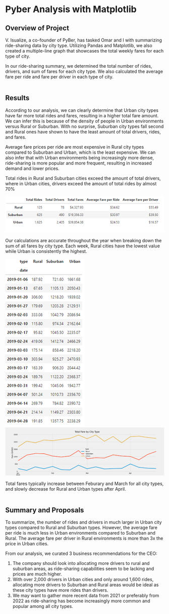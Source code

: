 # Pyber Analysis with Matplotlib

## Overview of Project
V. Isualize, a co-founder of PyBer, has tasked Omar and I with summarizing ride-sharing data by city type. Utilizing Pandas and Matplotlib, we also created a multiple-line graph that showcases the total weekly fares for each type of city.

In our ride-sharing summary, we determined the total number of rides, drivers, and sum of fares for each city type. We also calculated the average fare per ride and fare per driver in each type of city.
<br>
<br>
## Results

According to our analysis, we can clearly determine that Urban city types have far more total rides and fares, resulting in a higher total fare amount. We can infer this is because of the density of people in Urban environments versus Rural or Suburban. With no surprise, Suburban city types fall second and Rural ones have shown to have the least amount of total drivers, rides, and fares.

Average fare prices per ride are most expensive in Rural city types compared to Suburban and Urban, which is the least expensive. We can also infer that with Urban environments being increasingly more dense, ride-sharing is more popular and more frequent, resulting in increased demand and lower prices.

Total rides in Rural and Suburban cities exceed the amount of total drivers, where in Urban cities, drivers exceed the amount of total rides by almost 70%

![PyBer Analysis - Summary by City Type](./Resources/summary_by_city_type.png)

Our calculations are accurate throughout the year when breaking down the sum of all fares by city type. Each week, Rural cities have the lowest value while Urban is consistently the highest.

![PyBer Analysis - Sum of Total Fares by City Type and Week](./Resources/sum_fares_by_week.png)
![PyBer Analysis - Sum of Total Fares by City Type and Week](./analysis/Challenge_fare_summary.png)

Total fares typically increase between Feburary and March for all city types, and slowly decrease for Rural and Urban types after April. 
<br>
<br>
## Summary and Proposals

To summarize, the number of rides and drivers in much larger in Urban city types compared to Rural and Suburban types. However, the average fare per ride is much less in Urban environments compared to Suburban and Rural. The average fare per driver in Rural environments is more than 3x the price in Urban cities.

From our analysis, we curated 3 business recommendations for the CEO:
1. The company should look into allocating more drivers to rural and suburban areas, as ride-sharing capabilities seem to be lacking and prices are much higher.
2. With over 2,000 drivers in Urban cities and only around 1,600 rides, allocating more drivers to Suburban and Rural areas would be ideal as these city types have more rides than drivers.
3. We may want to gather more recent data from 2021 or preferably from 2022 as ride-sharing has become increasingly more common and popular among all city types.